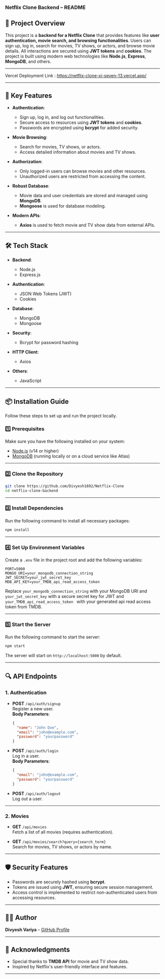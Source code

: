 ### Netflix Clone Backend – README

## 📖 **Project Overview**

This project is a **backend for a Netflix Clone** that provides features like **user authentication, movie search, and browsing functionalities**. Users can sign up, log in, search for movies, TV shows, or actors, and browse movie details. All interactions are secured using **JWT tokens** and **cookies**. The project is built using modern web technologies like **Node.js**, **Express**, **MongoDB**, and others.

---

Vercel Deployment Link : https://netflix-clone-xi-seven-13.vercel.app/

---

## 🚀 **Key Features**

- **Authentication**:

  - Sign up, log in, and log out functionalities.
  - Secure access to resources using **JWT tokens** and **cookies**.
  - Passwords are encrypted using **bcrypt** for added security.

- **Movie Browsing**:

  - Search for movies, TV shows, or actors.
  - Access detailed information about movies and TV shows.

- **Authorization**:

  - Only logged-in users can browse movies and other resources.
  - Unauthorized users are restricted from accessing the content.

- **Robust Database**:

  - Movie data and user credentials are stored and managed using **MongoDB**.
  - **Mongoose** is used for database modeling.

- **Modern APIs**:
  - **Axios** is used to fetch movie and TV show data from external APIs.

---

## 🛠️ **Tech Stack**

- **Backend**:

  - Node.js
  - Express.js

- **Authentication**:

  - JSON Web Tokens (JWT)
  - Cookies

- **Database**:

  - MongoDB
  - Mongoose

- **Security**:

  - Bcrypt for password hashing

- **HTTP Client**:

  - Axios

- **Others**:
  - JavaScript

---

## 📦 **Installation Guide**

Follow these steps to set up and run the project locally.

### 1️⃣ Prerequisites

Make sure you have the following installed on your system:

- [Node.js](https://nodejs.org/) (v14 or higher)
- [MongoDB](https://www.mongodb.com/) (running locally or on a cloud service like Atlas)

---

### 2️⃣ Clone the Repository

```bash
git clone https://github.com/Divyesh1692/Netflix-Clone
cd netflix-clone-backend
```

---

### 3️⃣ Install Dependencies

Run the following command to install all necessary packages:

```bash
npm install
```

---

### 4️⃣ Set Up Environment Variables

Create a `.env` file in the project root and add the following variables:

```env
PORT=5000
MONGO_URI=your_mongodb_connection_string
JWT_SECRET=your_jwt_secret_key
MDB_API_KEY=your_TMDB_api_read_access_token

```

Replace `your_mongodb_connection_string` with your MongoDB URI and `your_jwt_secret_key` with a secure secret key for JWT and `your_TMDB_api_read_access_token
` with your generated api read access token from TMDB.

---

### 5️⃣ Start the Server

Run the following command to start the server:

```bash
npm start
```

The server will start on `http://localhost:5000` by default.

---

## 🔍 **API Endpoints**

### 1. **Authentication**

- **POST** `/api/auth/signup`  
  Register a new user.  
  **Body Parameters**:

  ```json
  {
    "name": "John Doe",
    "email": "john@example.com",
    "password": "yourpassword"
  }
  ```

- **POST** `/api/auth/login`  
  Log in a user.  
  **Body Parameters**:

  ```json
  {
    "email": "john@example.com",
    "password": "yourpassword"
  }
  ```

- **POST** `/api/auth/logout`  
  Log out a user.

---

### 2. **Movies**

- **GET** `/api/movies`  
  Fetch a list of all movies (requires authentication).

- **GET** `/api/movies/search?query={search_term}`  
  Search for movies, TV shows, or actors by name.

---

## 🛡️ **Security Features**

- Passwords are securely hashed using **bcrypt**.
- Tokens are issued using **JWT**, ensuring secure session management.
- Access control is implemented to restrict non-authenticated users from accessing resources.

---

## 🧑‍💻 **Author**

**Divyesh Variya** – [GitHub Profile](https://github.com/Divyesh1692)

---

## 🎉 **Acknowledgments**

- Special thanks to **TMDB API** for movie and TV show data.
- Inspired by Netflix's user-friendly interface and features.

---
